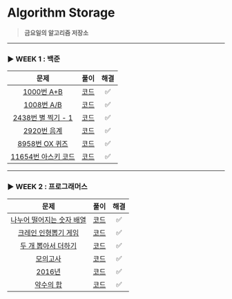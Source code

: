 # Algorithm Storage
> __금요일의 알고리즘 저장소__
---
### __► WEEK 1 : 백준__
|문제|풀이|해결|
|:---:|:---:|:---:|
|[1000번 A+B](https://www.acmicpc.net/problem/1000)|[코드](week_1/baekjoon_1000.js)|✅|
|[1008번 A/B](https://www.acmicpc.net/problem/1008)|[코드](week_1/baekjoon_1008.js)|✅|
|[2438번 별 찍기 - 1](https://www.acmicpc.net/problem/2438)|[코드](week_1/baekjoon_2438.js)|✅|
|[2920번 음계](https://www.acmicpc.net/problem/2920)|[코드](week_1/baekjoon_2920.js)|✅|
|[8958번 OX 퀴즈](https://www.acmicpc.net/problem/8958)|[코드](week_1/baekjoon_8958.js)|✅|
|[11654번 아스키 코드](https://www.acmicpc.net/problem/11654)|[코드](week_1/baekjoon_11654.js)|✅|
---
### __► WEEK 2 : 프로그래머스__
|문제|풀이|해결|
|:---:|:---:|:---:|
|[나누어 떨어지는 숫자 배열](https://programmers.co.kr/learn/courses/30/lessons/12910)|[코드](week_2/programmers_12910.js)|✅|
|[크레인 인형뽑기 게임](https://programmers.co.kr/learn/courses/30/lessons/64061)|[코드](week_2/programmers_64061.js)|✅|
|[두 개 뽑아서 더하기](https://programmers.co.kr/learn/courses/30/lessons/68644)|[코드](week_2/programmers_68644.js)|✅|
|[모의고사](https://programmers.co.kr/learn/courses/30/lessons/42840)|[코드](week_2/programmers_42840.js)|✅|
|[2016년](https://programmers.co.kr/learn/courses/30/lessons/12901)|[코드](week_2/programmers_12901.js)|✅|
|[약수의 합](https://programmers.co.kr/learn/courses/30/lessons/12928)|[코드](week_2/programmers_12928.js)|✅|







